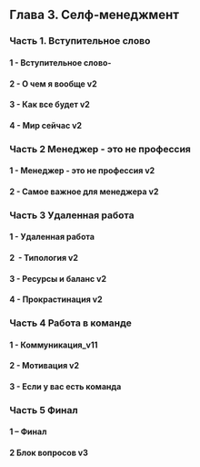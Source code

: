 ## Глава 3. Селф-менеджмент

### Часть 1. Вступительное слово

#### **1 - Вступительное слово-**



#### **2 - О чем я вообще v2**



#### **3 - Как все будет v2**



#### **4 - Мир сейчас v2**



### Часть 2 Менеджер - это не профессия

#### **1 - Менеджер - это не профессия v2**



#### **2 - Самое важное для менеджера v2**



### Часть 3 Удаленная работа

#### **1 - Удаленная работа**



#### **2  - Типология v2**



#### **3 - Ресурсы и баланс v2**



#### **4 - Прокрастинация v2**



### Часть 4 Работа в команде

#### **1 - Коммуникация_v11**



#### **2 - Мотивация v2**



#### **3 - Если у вас есть команда**



### Часть 5 Финал

#### **1 – Финал**



#### **2 Блок вопросов v3**